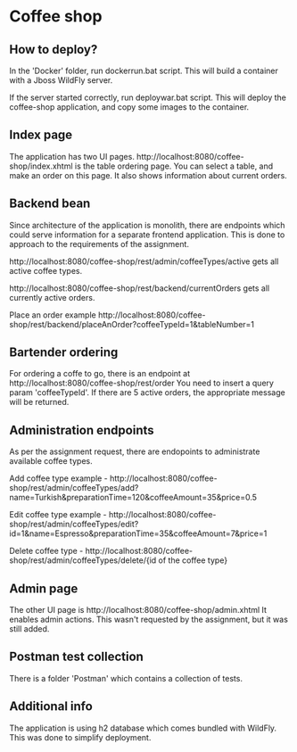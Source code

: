 Coffee shop
========================

How to deploy?
--------------

In the 'Docker' folder, run dockerrun.bat script. This will build a container with a Jboss WildFly server.

If the server started correctly, run deploywar.bat script. This will deploy the coffee-shop application, and copy some images to the container.

Index page
----------

The application has two UI pages. http://localhost:8080/coffee-shop/index.xhtml is the table ordering page. You can select a table, and make an order on this page. It also shows information about current orders.

Backend bean
------------

Since architecture of the application is monolith, there are endpoints which could serve information for a separate frontend application. This is done to approach to the requirements of the assignment.

http://localhost:8080/coffee-shop/rest/admin/coffeeTypes/active gets all active coffee types.

http://localhost:8080/coffee-shop/rest/backend/currentOrders gets all currently active orders.

Place an order example http://localhost:8080/coffee-shop/rest/backend/placeAnOrder?coffeeTypeId=1&tableNumber=1

Bartender ordering
------------------

For ordering a coffe to go, there is an endpoint at http://localhost:8080/coffee-shop/rest/order You need to insert a query param 'coffeeTypeId'. If there are 5 active orders, the appropriate message will be returned.

Administration endpoints
------------------------

As per the assignment request, there are endopoints to administrate available coffee types.

Add coffee type example - http://localhost:8080/coffee-shop/rest/admin/coffeeTypes/add?name=Turkish&preparationTime=120&coffeeAmount=35&price=0.5

Edit coffee type example - http://localhost:8080/coffee-shop/rest/admin/coffeeTypes/edit?id=1&name=Espresso&preparationTime=35&coffeeAmount=7&price=1

Delete coffee type - http://localhost:8080/coffee-shop/rest/admin/coffeeTypes/delete/{id of the coffee type}
 
Admin page
----------

The other UI page is http://localhost:8080/coffee-shop/admin.xhtml It enables admin actions. This wasn't requested by the assignment, but it was still added.


Postman test collection
-----------------------

There is a folder 'Postman' which contains a collection of tests.

 
Additional info
---------------

The application is using h2 database which comes bundled with WildFly. This was done to simplify deployment.


